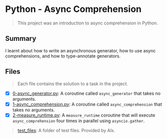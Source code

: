 # Python - Async Comprehension

> This project was an introduction to async comprehension in Python.

## Summary

I learnt about how to write an asynchronous generator, how to use async comprehensions, and how to type-annotate generators.

## Files

> Each file contains the solution to a task in the project.

- [x] [0-async_generator.py](https://github.com/Ebube-Ochemba/alx-backend-python/blob/main/0x02-python_async_comprehension/0-async_generator.py): A coroutine called `async_generator` that takes no arguments.
- [x] [1-async_comprehension.py](https://github.com/Ebube-Ochemba/alx-backend-python/blob/main/0x02-python_async_comprehension/1-async_comprehension.py): A coroutine called `async_comprehension` that takes no arguments.
- [x] [2-measure_runtime.py](https://github.com/Ebube-Ochemba/alx-backend-python/blob/main/0x02-python_async_comprehension/2-measure_runtime.py):  A `measure_runtime` coroutine that will execute `async_comprehension` four times in parallel using `asyncio.gather`.

> [test_files](./test_files): A folder of test files. Provided by Alx.
